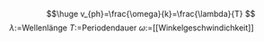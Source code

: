 $$\huge
v_{ph}=\frac{\omega}{k}=\frac{\lambda}{T}
$$
$\lambda$:=Wellenlänge
$T$:=Periodendauer
$\omega$:=[[Winkelgeschwindichkeit]]
